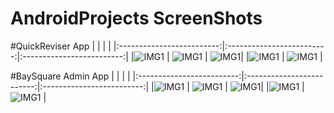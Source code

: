 # AndroidProjects ScreenShots


#QuickReviser App
| | | |
|:-------------------------:|:-------------------------:|:-------------------------:|
|![IMG1](https://github.com/RaghavAwasthi/QuickReviser/blob/master/screenshots/image1.jpeg) |  ![IMG1](https://github.com/RaghavAwasthi/QuickReviser/blob/master/screenshots/image2.jpeg) | ![IMG1](https://github.com/RaghavAwasthi/QuickReviser/blob/master/screenshots/image3.jpeg)|
|![IMG1](https://github.com/RaghavAwasthi/QuickReviser/blob/master/screenshots/image4.jpeg) |  ![IMG1](https://github.com/RaghavAwasthi/QuickReviser/blob/master/screenshots/image5.jpeg) | 

#BaySquare Admin App
| | | |
|:-------------------------:|:-------------------------:|:-------------------------:|
|![IMG1](https://github.com/RaghavAwasthi/AndroidProjects/blob/main/BaySquareAdmin/image1.jpeg) |  ![IMG1](https://github.com/RaghavAwasthi/AndroidProjects/blob/main/BaySquareAdmin/image2.jpeg) | ![IMG1](https://github.com/RaghavAwasthi/AndroidProjects/blob/main/BaySquareAdmin/image3.jpeg)|
|![IMG1](https://github.com/RaghavAwasthi/AndroidProjects/blob/main/BaySquareAdmin/image4.jpeg) |  ![IMG1](https://github.com/RaghavAwasthi/AndroidProjects/blob/main/BaySquareAdmin/image5.jpeg) |


